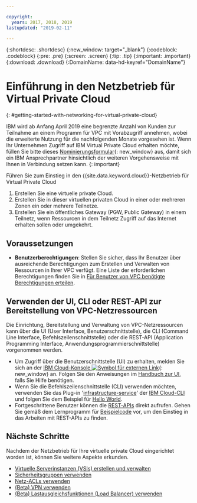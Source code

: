```yaml
---

copyright:
  years: 2017, 2018, 2019
lastupdated: "2019-02-11"

---
```


{:shortdesc: .shortdesc}
{:new_window: target="_blank"}
{:codeblock: .codeblock}
{:pre: .pre}
{:screen: .screen}
{:tip: .tip}
{:important: .important}
{:download: .download}
{:DomainName: data-hd-keyref="DomainName"}

# Einführung in den Netzbetrieb für Virtual Private Cloud
{: #getting-started-with-networking-for-virtual-private-cloud}


IBM wird ab Anfang April 2019 eine begrenzte Anzahl von Kunden zur Teilnahme an einem Programm für VPC mit Vorabzugriff annehmen, wobei die erweiterte Nutzung für die nachfolgenden Monate vorgesehen ist. Wenn Ihr Unternehmen Zugriff auf IBM Virtual Private Cloud erhalten möchte, füllen Sie bitte dieses [Nominierungsformular](https://cloud.ibm.com/vpc){: new_window} aus, damit sich ein IBM Ansprechpartner hinsichtlich der weiteren Vorgehensweise mit Ihnen in Verbindung setzen kann.
{: important}

Führen Sie zum Einstieg in den {{site.data.keyword.cloud}}-Netzbetrieb für Virtual Private Cloud

1. Erstellen Sie eine virtuelle private Cloud.
2. Erstellen Sie in dieser virtuellen privaten Cloud in einer oder mehreren Zonen ein oder mehrere Teilnetze.
3. Erstellen Sie ein öffentliches Gateway (PGW, Public Gateway) in einem Teilnetz, wenn Ressourcen in dem Teilnetz Zugriff auf das Internet erhalten sollen oder umgekehrt.

## Voraussetzungen

 * **Benutzerberechtigungen**: Stellen Sie sicher, dass Ihr Benutzer über ausreichende Berechtigungen zum Erstellen und Verwalten von Ressourcen in Ihrer VPC verfügt. Eine Liste der erforderlichen Berechtigungen finden Sie in [Für Benutzer von VPC benötigte Berechtigungen erteilen](/docs/infrastructure/vpc?topic=vpc-managing-user-permissions-for-vpc-resources).

## Verwenden der UI, CLI oder REST-API zur Bereitstellung von VPC-Netzressourcen

Die Einrichtung, Bereitstellung und Verwaltung von VPC-Netzressourcen kann über die UI (User Interface, Benutzerschnittstelle), die CLI (Command Line Interface, Befehlszeilenschnittstelle) oder die REST-API (Application Programming Interface, Anwendungsprogrammierschnittstelle) vorgenommen werden. 

* Um Zugriff über die Benutzerschnittstelle (UI) zu erhalten, melden Sie sich an der [IBM Cloud-Konsole ![Symbol für externen Link](../../icons/launch-glyph.svg "Symbol für externen Link")]( https://{DomainName}/vpc){: new_window} an. Folgen Sie den Anweisungen im [Handbuch zur UI](/docs/infrastructure/vpc?topic=vpc-creating-a-vpc-using-the-ibm-cloud-console), falls Sie Hilfe benötigen. 
* Wenn Sie die Befehlszeilenschnittstelle (CLI) verwenden möchten, verwenden Sie das Plug-in '[infrastructure-service](/docs/infrastructure-service-cli-plugin/vpc-cli-reference.html)' der [IBM Cloud-CLI](/docs/cli/reference/ibmcloud?topic=cloud-cli-overview) und folgen Sie dem Beispiel für [Hello World](/docs/infrastructure/vpc?topic=vpc-creating-a-vpc-using-the-ibm-cloud-cli). 
* Fortgeschrittene Benutzer können die [REST-APIs](https://{DomainName}/apidocs/rias) direkt aufrufen. Gehen Sie gemäß dem Lernprogramm für [Beispielcode](/docs/infrastructure/vpc?topic=vpc-creating-a-vpc-using-the-rest-apis) vor, um den Einstieg in das Arbeiten mit REST-APIs zu finden. 

## Nächste Schritte

Nachdem der Netzbetrieb für Ihre virtuelle private Cloud eingerichtet worden ist, können Sie weitere Aspekte erkunden. 

* [Virtuelle Serverinstanzen (VSIs) erstellen und verwalten](/docs/infrastructure/vpc?topic=vpc-creating-and-managing-virtual-server-instances)
* [Sicherheitsgruppen verwenden](/docs/infrastructure/vpc-network?topic=vpc-network-setting-up-security-groups-using-the-cli)
* [Netz-ACLs verwenden](/docs/infrastructure/vpc-network?topic=vpc-network-setting-up-network-acls-using-the-cli)
* [(Beta) VPN verwenden](/docs/infrastructure/vpc-network?topic=vpc-network--beta-using-vpn-with-your-vpc)
* [(Beta) Lastausgleichsfunktionen (Load Balancer) verwenden](/docs/infrastructure/vpc-network?topic=vpc-network--beta-using-load-balancers-in-ibm-cloud-vpc#-beta-using-load-balancers-in-ibm-cloud-vpc)

